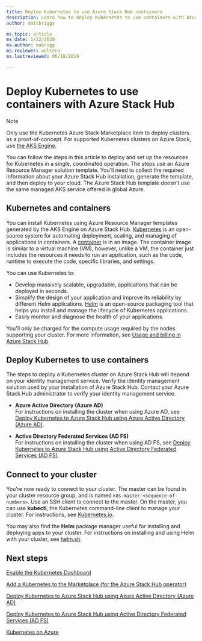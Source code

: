 ```yaml
---
title: Deploy Kubernetes to use Azure Stack Hub containers 
description: Learn how to deploy Kubernetes to use containers with Azure Stack Hub.
author: mattbriggs

ms.topic: article
ms.date: 1/22/2020
ms.author: mabrigg
ms.reviewer: waltero
ms.lastreviewed: 06/18/2019

---
```


# Deploy Kubernetes to use containers with Azure Stack Hub

> [!Note]  
> Only use the Kubernetes Azure Stack Marketplace item to deploy clusters as a proof-of-concept. For supported Kubernetes clusters on Azure Stack, use [the AKS Engine](azure-stack-kubernetes-aks-engine-overview.md).

You can follow the steps in this article to deploy and set up the resources for Kubernetes in a single, coordinated operation. The steps use an Azure Resource Manager solution template. You'll need to collect the required information about your Azure Stack Hub installation, generate the template, and then deploy to your cloud. The Azure Stack Hub template doesn't use the same managed AKS service offered in global Azure.

## Kubernetes and containers

You can install Kubernetes using Azure Resource Manager templates generated by the AKS Engine on Azure Stack Hub. [Kubernetes](https://kubernetes.io) is an open-source system for automating deployment, scaling, and managing of applications in containers. A [container](https://www.docker.com/what-container) is in an image. The container image is similar to a virtual machine (VM), however, unlike a VM, the container just includes the resources it needs to run an application, such as the code, runtime to execute the code, specific libraries, and settings.

You can use Kubernetes to:

- Develop massively scalable, upgradable, applications that can be deployed in seconds. 
- Simplify the design of your application and improve its reliability by different Helm applications. [Helm](https://github.com/kubernetes/helm) is an open-source packaging tool that helps you install and manage the lifecycle of Kubernetes applications.
- Easily monitor and diagnose the health of your applications.

You'll only be charged for the compute usage required by the nodes supporting your cluster. For more information, see [Usage and billing in Azure Stack Hub](../operator/azure-stack-billing-and-chargeback.md).

## Deploy Kubernetes to use containers

The steps to deploy a Kubernetes cluster on Azure Stack Hub will depend on your identity management service. Verify the identity management solution used by your installation of Azure Stack Hub. Contact your Azure Stack Hub administrator to verify your identity management service.

- **Azure Active Directory (Azure AD)**  
For instructions on installing the cluster when using Azure AD, see [Deploy Kubernetes to Azure Stack Hub using Azure Active Directory (Azure AD)](azure-stack-solution-template-kubernetes-azuread.md).

- **Active Directory Federated Services (AD FS)**  
For instructions on installing the cluster when using AD FS, see [Deploy Kubernetes to Azure Stack Hub using Active Directory Federated Services (AD FS)](azure-stack-solution-template-kubernetes-adfs.md).

## Connect to your cluster

You're now ready to connect to your cluster. The master can be found in your cluster resource group, and is named `k8s-master-<sequence-of-numbers>`. Use an SSH client to connect to the master. On the master, you can use **kubectl**, the Kubernetes command-line client to manage your cluster. For instructions, see [Kubernetes.io](https://kubernetes.io/docs/reference/kubectl/overview).

You may also find the **Helm** package manager useful for installing and deploying apps to your cluster. For instructions on installing and using Helm with your cluster, see [helm.sh](https://helm.sh/).

## Next steps

[Enable the Kubernetes Dashboard](azure-stack-solution-template-kubernetes-dashboard.md)

[Add a Kubernetes to the Marketplace (for the Azure Stack Hub operator)](../operator/azure-stack-solution-template-kubernetes-cluster-add.md)

[Deploy Kubernetes to Azure Stack Hub using Azure Active Directory (Azure AD)](azure-stack-solution-template-kubernetes-azuread.md)

[Deploy Kubernetes to Azure Stack Hub using Active Directory Federated Services (AD FS)](azure-stack-solution-template-kubernetes-adfs.md)

[Kubernetes on Azure](https://docs.microsoft.com/azure/container-service/kubernetes/container-service-kubernetes-walkthrough)
